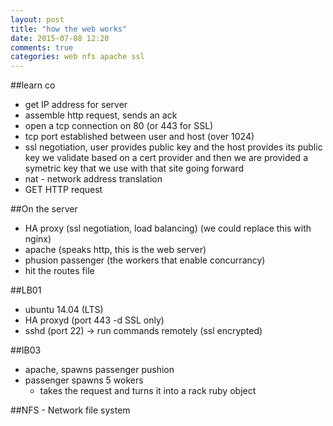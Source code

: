 ```yaml
---
layout: post
title: "how the web works"
date: 2015-07-08 12:20
comments: true
categories: web nfs apache ssl
---
```


##learn co
  - get IP address for server
  - assemble http request, sends an ack
  - open a tcp connection on 80 (or 443 for SSL)
  - tcp port established between user and host (over 1024)
  - ssl negotiation, user provides public key and the host provides its public key we validate based on a cert provider and then we are provided a symetric key that we use with that site going forward
  - nat - network address translation
  - GET HTTP request

##On the server
  - HA proxy (ssl negotiation, load balancing) (we could replace this with nginx)
  - apache (speaks http, this is the web server)
  - phusion passenger (the workers that enable concurrancy)
  - hit the routes file

##LB01
  - ubuntu 14.04 (LTS)
  - HA proxyd (port 443 -d SSL only)
  - sshd (port 22) -> run commands remotely (ssl encrypted)

##IB03
  - apache, spawns passenger pushion
  - passenger spawns 5 wokers
    - takes the request and turns it into a rack ruby object

##NFS - Network file system
